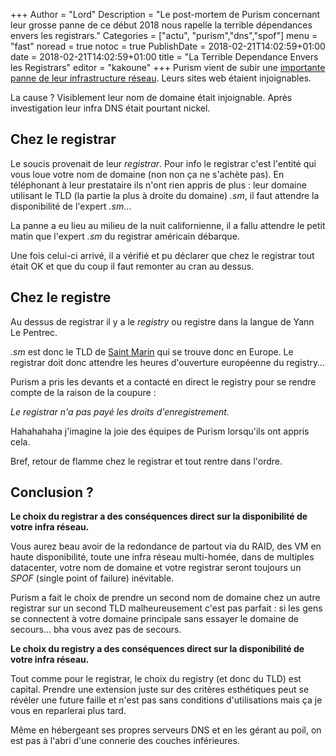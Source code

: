 +++
Author = "Lord"
Description = "Le post-mortem de Purism concernant leur grosse panne de ce début 2018 nous rapelle la terrible dépendances envers les registrars."
Categories = ["actu", "purism","dns","spof"]
menu = "fast"
noread = true
notoc = true
PublishDate = 2018-02-21T14:02:59+01:00
date = 2018-02-21T14:02:59+01:00
title = "La Terrible Dependance Envers les Registrars"
editor = "kakoune"
+++
Purism vient de subir une [importante panne de leur infrastructure réseau](https://puri.sm/posts/the-great-purism-dns-outage-of-2018/).
Leurs sites web étaient injoignables.

La cause ?
Visiblement leur nom de domaine était injoignable.
Après investigation leur infra DNS était pourtant nickel.

## Chez le registrar

Le soucis provenait de leur *registrar*.
Pour info le registrar c'est l'entité qui vous loue votre nom de domaine (non non ça ne s'achète pas).
En téléphonant à leur prestataire ils n'ont rien appris de plus : leur domaine utilisant le TLD (la partie la plus à droite du domaine) *.sm*, il faut attendre la disponibilité de l'expert *.sm*…

La panne a eu lieu au milieu de la nuit californienne, il a fallu attendre le petit matin que l'expert *.sm* du registrar américain débarque.

Une fois celui-ci arrivé, il a vérifié et pu déclarer que chez le registrar tout était OK et que du coup il faut remonter au cran au dessus.

## Chez le registre

Au dessus de registrar il y a le *registry* ou registre dans la langue de Yann Le Pentrec.

*.sm* est donc le TLD de [Saint Marin](https://fr.wikipedia.org/wiki/Saint-Marin) qui se trouve donc en Europe.
Le registrar doit donc attendre les heures d'ouverture européenne du registry…

Purism a pris les devants et a contacté en direct le registry pour se rendre compte de la raison de la coupure :

*Le registrar n'a pas payé les droits d'enregistrement.*

Hahahahaha j'imagine la joie des équipes de Purism lorsqu'ils ont appris cela.

Bref, retour de flamme chez le registrar et tout rentre dans l'ordre.

## Conclusion ?

**Le choix du registrar a des conséquences direct sur la disponibilité de votre infra réseau.**

Vous aurez beau avoir de la redondance de partout via du RAID, des VM en haute disponibilité, toute une infra réseau multi-homée, dans de multiples datacenter, votre nom de domaine et votre registrar seront toujours un *SPOF* (single point of failure) inévitable.


Purism a fait le choix de prendre un second nom de domaine chez un autre registrar sur un second TLD malheureusement c'est pas parfait : si les gens se connectent à votre domaine principale sans essayer le domaine de secours… bha vous avez pas de secours.

**Le choix du registry a des conséquences direct sur la disponibilité de votre infra réseau.**

Tout comme pour le registrar, le choix du registry (et donc du TLD) est capital. Prendre une extension juste sur des critères esthétiques peut se révéler une future faille et n'est pas sans conditions d'utilisations mais ça je vous en reparlerai plus tard.

Même en hébergeant ses propres serveurs DNS et en les gérant au poil, on est pas à l'abri d'une connerie des couches inférieures.
